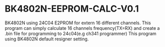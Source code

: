 # BK4802N-EEPROM-CALC-V0.1
BK4802N using 24C04 E2PROM for extern 16 different channels. 
This program can simply calculate 16 channels frequency(TX=RX) and create a .bin file for programming to 24c04(e.g ch341 programmer)
This program using BK4802N default resigner setting.
